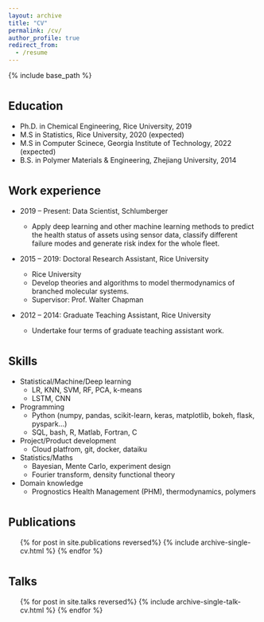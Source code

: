 ```yaml
---
layout: archive
title: "CV"
permalink: /cv/
author_profile: true
redirect_from:
  - /resume
---
```


{% include base_path %}

<span style="font-size:0.8em;">Education</span>
======
* Ph.D. in Chemical Engineering, Rice University, 2019
* M.S in Statistics, Rice University, 2020 (expected)
* M.S in Computer Scinece, Georgia Institute of Technology, 2022 (expected)
* B.S. in Polymer Materials & Engineering, Zhejiang University, 2014

<span style="font-size:0.8em;">Work experience</span>
======
* 2019 – Present: Data Scientist, Schlumberger
  * Apply deep learning and other machine learning methods to predict the health status of assets using sensor data, classify different failure modes and generate risk index for the whole fleet.

* 2015 – 2019: Doctoral Research Assistant, Rice University
  * Rice University
  * Develop theories and algorithms to model thermodynamics of branched molecular systems.
  * Supervisor: Prof. Walter Chapman

* 2012 – 2014: Graduate Teaching Assistant, Rice University
  * Undertake four terms of graduate teaching assistant work.
  
<span style="font-size:0.8em;">Skills</span>
======
* Statistical/Machine/Deep learning
  * LR, KNN, SVM, RF, PCA, k-means
  * LSTM, CNN
* Programming
  * Python (numpy, pandas, scikit-learn, keras, matplotlib, bokeh, flask, pyspark...)
  * SQL, bash, R, Matlab, Fortran, C
* Project/Product development
  * Cloud platfrom, git, docker, dataiku 
* Statistics/Maths
  * Bayesian, Mente Carlo, experiment design
  * Fourier transform, density functional theory 
* Domain knowledge
  * Prognostics Health Management (PHM), thermodynamics, polymers

<span style="font-size:0.8em;">Publications</span>
======
  <ul>{% for post in site.publications reversed%}
    {% include archive-single-cv.html %}
  {% endfor %}</ul>
  
<span style="font-size:0.8em;">Talks</span>
======
  <ul>{% for post in site.talks reversed%}
    {% include archive-single-talk-cv.html %}
  {% endfor %}</ul>
  

